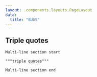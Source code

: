 ```yaml
---
layout: .components.layouts.PageLayout
data:
  title: "BUGS"
---
```


<!-- This file contains examples reported by users where markdown broke. -->

## Triple quotes

<!-- Generates `text = """..."""` so nested triple quotes break this. -->

```
Multi-line section start

"""triple quotes"""

Multi-line section end
```
